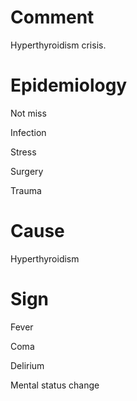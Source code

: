 # Comment

Hyperthyroidism crisis.

# Epidemiology

Not miss

Infection

Stress

Surgery

Trauma

# Cause

Hyperthyroidism

# Sign

Fever

Coma

Delirium

Mental status change
